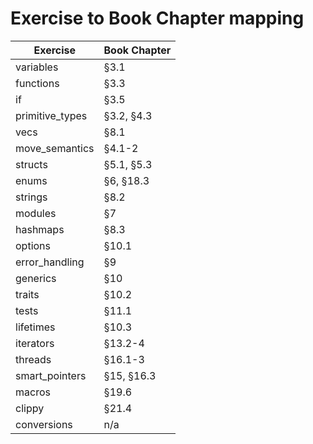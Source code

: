 # Exercise to Book Chapter mapping

| Exercise               | Book Chapter        |
| ---------------------- | ------------------- |
| variables              | §3.1                | 1
| functions              | §3.3                | 1
| if                     | §3.5                | 1
| primitive_types        | §3.2, §4.3          | 1
| vecs                   | §8.1                | 1
| move_semantics         | §4.1-2              | 1
| structs                | §5.1, §5.3          | 1
| enums                  | §6, §18.3           | 1
| strings                | §8.2                | 1
| modules                | §7                  | 1
| hashmaps               | §8.3                | 1
| options                | §10.1               |
| error_handling         | §9                  |
| generics               | §10                 |
| traits                 | §10.2               |
| tests                  | §11.1               |
| lifetimes              | §10.3               |
| iterators              | §13.2-4             |
| threads                | §16.1-3             |
| smart_pointers         | §15, §16.3          |
| macros                 | §19.6               |
| clippy                 | §21.4               |
| conversions            | n/a                 |
